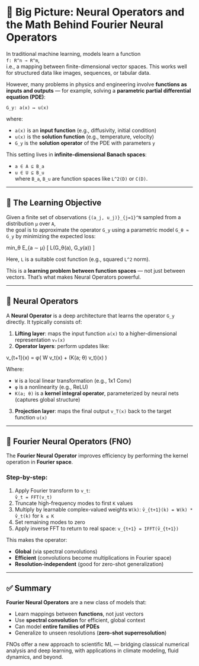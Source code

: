 # 📘 Big Picture: Neural Operators and the Math Behind Fourier Neural Operators

In traditional machine learning, models learn a function  
`f: R^n → R^m`,  
i.e., a mapping between finite-dimensional vector spaces. This works well for structured data like images, sequences, or tabular data.

However, many problems in physics and engineering involve **functions as inputs and outputs** — for example, solving a **parametric partial differential equation (PDE)**:

`G_y: a(x) ↦ u(x)`

where:
- `a(x)` is an **input function** (e.g., diffusivity, initial condition)
- `u(x)` is the **solution function** (e.g., temperature, velocity)
- `G_y` is the **solution operator** of the PDE with parameters `y`

This setting lives in **infinite-dimensional Banach spaces**:
- `a ∈ A ⊆ B_a`  
- `u ∈ U ⊆ B_u`  
where `B_a`, `B_u` are function spaces like `L^2(D)` or `C(D)`.

---

## 🎯 The Learning Objective

Given a finite set of observations `{(a_j, u_j)}_{j=1}^N` sampled from a distribution `μ` over `A`,  
the goal is to approximate the operator `G_y` using a parametric model `G_θ ≈ G_y` by minimizing the expected loss:

min_θ E_{a ∼ μ} [ L(G_θ(a), G_y(a)) ]


Here, `L` is a suitable cost function (e.g., squared `L^2` norm).

This is a **learning problem between function spaces** — not just between vectors. That’s what makes Neural Operators powerful.

---

## 🧠 Neural Operators

A **Neural Operator** is a deep architecture that learns the operator `G_y` directly. It typically consists of:

1. **Lifting layer**: maps the input function `a(x)` to a higher-dimensional representation `v₀(x)`
2. **Operator layers**: perform updates like:

v_{t+1}(x) = φ( W v_t(x) + (K(a; θ) v_t)(x) )


Where:
- `W` is a local linear transformation (e.g., 1x1 Conv)
- `φ` is a nonlinearity (e.g., ReLU)
- `K(a; θ)` is a **kernel integral operator**, parameterized by neural nets (captures global structure)

3. **Projection layer**: maps the final output `v_T(x)` back to the target function `u(x)`

---

## 🌊 Fourier Neural Operators (FNO)

The **Fourier Neural Operator** improves efficiency by performing the kernel operation in **Fourier space**.

### Step-by-step:

1. Apply Fourier transform to `v_t`:  
   `v̂_t = FFT(v_t)`
2. Truncate high-frequency modes to first `K` values
3. Multiply by learnable complex-valued weights `W(k)`:
   `v̂_{t+1}(k) = W(k) * v̂_t(k)` for `k ≤ K`
4. Set remaining modes to zero
5. Apply inverse FFT to return to real space:
   `v_{t+1} = IFFT(v̂_{t+1})`

This makes the operator:
- **Global** (via spectral convolutions)
- **Efficient** (convolutions become multiplications in Fourier space)
- **Resolution-independent** (good for zero-shot generalization)

---

## ✅ Summary

**Fourier Neural Operators** are a new class of models that:
- Learn mappings between **functions**, not just vectors
- Use **spectral convolution** for efficient, global context
- Can model **entire families of PDEs**
- Generalize to unseen resolutions (**zero-shot superresolution**)

FNOs offer a new approach to scientific ML — bridging classical numerical analysis and deep learning, with applications in climate modeling, fluid dynamics, and beyond.

